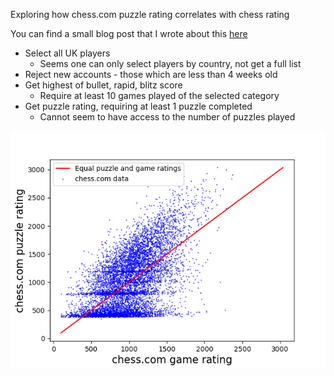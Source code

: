 Exploring how chess.com puzzle rating correlates with chess rating

You can find a small blog post that I wrote about this [here](https://sdysch.github.io/Chess-Ratings/)

* Select all UK players
	* Seems one can only select players by country, not get a full list
* Reject new accounts -  those which are less than 4 weeks old
* Get highest of bullet, rapid, blitz score
	* Require at least 10 games played of the selected category
* Get puzzle rating, requiring at least 1 puzzle completed
	* Cannot seem to have access to the number of puzzles played

[![rating correlations](chess_game_ratings_vs_puzzles.png)](chess_game_ratings_vs_puzzles.png)
